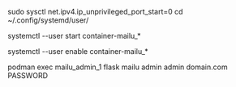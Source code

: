 sudo sysctl net.ipv4.ip_unprivileged_port_start=0
cd ~/.config/systemd/user/



systemctl --user start container-mailu_*

systemctl --user enable container-mailu_*

podman exec mailu_admin_1 flask mailu admin admin domain.com PASSWORD
